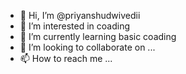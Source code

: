 - 👋 Hi, I’m @priyanshudwivedii
- 👀 I’m interested in coading
- 🌱 I’m currently learning basic coading
- 💞️ I’m looking to collaborate on ...
- 📫 How to reach me ...

<!---
priyanshudwivedii/priyanshudwivedii is a ✨ special ✨ repository because its `README.md` (this file) appears on your GitHub profile.
You can click the Preview link to take a look at your changes.
--->

